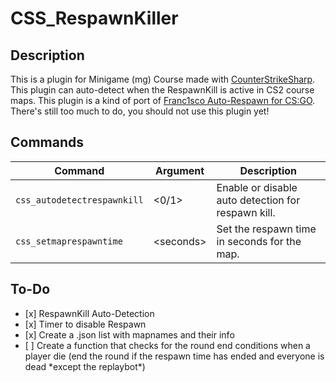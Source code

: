 <h1>CSS_RespawnKiller</h1>

<section>
    <h2>Description</h2>
    <p>This is a plugin for Minigame (mg) Course made with <a href="https://docs.cssharp.dev/index.html">CounterStrikeSharp</a>. This plugin can auto-detect when the RespawnKill is active in CS2 course maps. This plugin is a kind of port of <a href="https://forums.alliedmods.net/showthread.php?p=2374048">Franc1sco Auto-Respawn for CS:GO</a>. There's still too much to do, you should not use this plugin yet!</p>
</section>

<section>
    <h2>Commands</h2>
    <table>
        <thead>
            <tr>
                <th>Command</th>
                <th>Argument</th>
                <th>Description</th>
            </tr>
        </thead>
        <tbody>
            <tr>
                <td><code>css_autodetectrespawnkill</code></td>
                <td>&lt;0/1&gt;</td>
                <td>Enable or disable auto detection for respawn kill.</td>
            </tr>
            <tr>
                <td><code>css_setmaprespawntime</code></td>
                <td>&lt;seconds&gt;</td>
                <td>Set the respawn time in seconds for the map.</td>
            </tr>
        </tbody>
    </table>
</section>

<section>
    <h2>To-Do</h2>
    <ul>
        <li>[x] RespawnKill Auto-Detection</li>
        <li>[x] Timer to disable Respawn</li>
        <li>[x] Create a .json list with mapnames and their info</li>
        <li>[ ] Create a function that checks for the round end conditions when a player die (end the round if the respawn time has ended and everyone is dead *except the replaybot*)</li>
    </ul>
</section>
